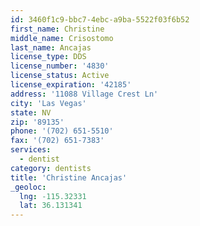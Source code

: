 ```yaml
---
id: 3460f1c9-bbc7-4ebc-a9ba-5522f03f6b52
first_name: Christine
middle_name: Crisostomo
last_name: Ancajas
license_type: DDS
license_number: '4830'
license_status: Active
license_expiration: '42185'
address: '11088 Village Crest Ln'
city: 'Las Vegas'
state: NV
zip: '89135'
phone: '(702) 651-5510'
fax: '(702) 651-7383'
services:
  - dentist
category: dentists
title: 'Christine Ancajas'
_geoloc:
  lng: -115.32331
  lat: 36.131341
---
```

